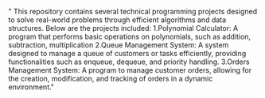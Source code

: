 " This repository contains several technical programming projects designed to solve real-world problems through efficient algorithms and data structures. Below are the projects included:
   1.Polynomial Calculator: A program that performs basic operations on polynomials, such as addition, subtraction, multiplication
   2.Queue Management System: A system designed to manage a queue of customers or tasks efficiently, providing functionalities such as enqueue, dequeue, and priority handling.
   3.Orders Management System: A program to manage customer orders, allowing for the creation, modification, and tracking of orders in a dynamic environment." 
